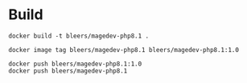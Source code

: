 # Build

    docker build -t bleers/magedev-php8.1 .

    docker image tag bleers/magedev-php8.1 bleers/magedev-php8.1:1.0

    docker push bleers/magedev-php8.1:1.0
    docker push bleers/magedev-php8.1


